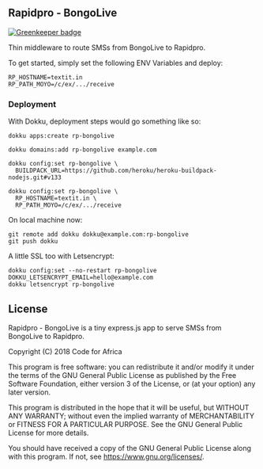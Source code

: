 Rapidpro - BongoLive
--------------------

[![Greenkeeper badge](https://badges.greenkeeper.io/CodeForAfrica/rapidpro-bongolive.svg)](https://greenkeeper.io/)

Thin middleware to route SMSs from BongoLive to Rapidpro.

To get started, simply set the following ENV Variables and deploy:

```
RP_HOSTNAME=textit.in
RP_PATH_MOYO=/c/ex/.../receive
```

### Deployment

With Dokku, deployment steps would go something like so:

```
dokku apps:create rp-bongolive

dokku domains:add rp-bongolive example.com

dokku config:set rp-bongolive \
  BUILDPACK_URL=https://github.com/heroku/heroku-buildpack-nodejs.git#v133

dokku config:set rp-bongolive \
  RP_HOSTNAME=textit.in \
  RP_PATH_MOYO=/c/ex/.../receive
```

On local machine now:
```
git remote add dokku dokku@example.com:rp-bongolive
git push dokku
```

A little SSL too with Letsencrypt:
```
dokku config:set --no-restart rp-bongolive DOKKU_LETSENCRYPT_EMAIL=hello@example.com
dokku letsencrypt rp-bongolive
```


## License 

Rapidpro - BongoLive is a tiny express.js app to serve SMSs from BongoLive to Rapidpro.

Copyright (C) 2018  Code for Africa

This program is free software: you can redistribute it and/or modify
it under the terms of the GNU General Public License as published by
the Free Software Foundation, either version 3 of the License, or
(at your option) any later version.

This program is distributed in the hope that it will be useful,
but WITHOUT ANY WARRANTY; without even the implied warranty of
MERCHANTABILITY or FITNESS FOR A PARTICULAR PURPOSE.  See the
GNU General Public License for more details.

You should have received a copy of the GNU General Public License
along with this program.  If not, see <https://www.gnu.org/licenses/>.
